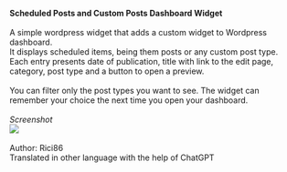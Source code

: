 **Scheduled Posts and Custom Posts Dashboard Widget**
<br>
<br>A simple wordpress widget that adds a custom widget to Wordpress dashboard. 
<br>It displays scheduled items, being them posts or any custom post type.
<br>Each entry presents date of publication, title with link to the edit page, category, post type and a button to open a preview.
<br>
<br>You can filter only the post types you want to see. The widget can remember your choice the next time you open your dashboard.
<br>
<br><i>Screenshot</i>
<br><img src="https://www.lrcrafts.it/wp-content/plugins/scheduled_dashboard_widget/screenshot.png" style="max-width:100%; height:auto;">
<br>
<br>Author: Rici86 
<br>Translated in other language with the help of ChatGPT
